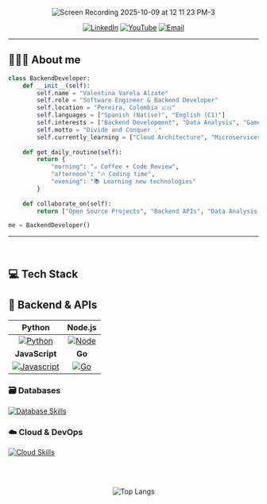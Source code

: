 <div align="center">
  
![Screen Recording 2025-10-09 at 12 11 23 PM-3](https://github.com/user-attachments/assets/0e6985ea-4c01-4eb8-8dd6-175f6680bcc7)


[![LinkedIn](https://img.shields.io/badge/LinkedIn-0077B5?style=for-the-badge&logo=linkedin&logoColor=white)](https://www.linkedin.com/in/valentinavarelaalzate/)
[![YouTube](https://img.shields.io/badge/YouTube-FF0000?style=for-the-badge&logo=youtube&logoColor=white)](https://www.youtube.com/channel/UCx0-qBzkJ2xlU4-PFKUBqnQ)
[![Email](https://img.shields.io/badge/Email-D14836?style=for-the-badge&logo=gmail&logoColor=white)](mailto:valentina.varela17@outlook.com)

</div>

---

## 👩🏻‍💻 About me
```python
class BackendDeveloper:
    def __init__(self):
        self.name = "Valentina Varela Alzate"
        self.role = "Software Engineer & Backend Developer"
        self.location = "Pereira, Colombia 🇨🇴"
        self.languages = ["Spanish (Native)", "English (C1)"]
        self.interests = ["Backend Development", "Data Analysis", "Game Development"]
        self.motto = "Divide and Conquer 💡"
        self.currently_learning = ["Cloud Architecture", "Microservices", "DevOps"]
        
    def get_daily_routine(self):
        return {
            "morning": "☕ Coffee + Code Review",
            "afternoon": "🔥 Coding time",
            "evening": "📚 Learning new technologies"
        }
    
    def collaborate_on(self):
        return ["Open Source Projects", "Backend APIs", "Data Analysis Tools"]

me = BackendDeveloper()
```

---

<br>
  
## 💻 Tech Stack 
## 🚀 Backend & APIs
| Python | Node.js |
|:---:|:---:|
| [![Python](https://skillicons.dev/icons?i=python,django,fastapi,flask&theme=dark)](https://skillicons.dev) | [![Node](https://skillicons.dev/icons?i=nodejs,nestjs,express&theme=dark)](https://skillicons.dev) |
| **JavaScript** | **Go** |
| [![Javascript](https://skillicons.dev/icons?i=js,ts&theme=dark)](https://skillicons.dev) | [![Go](https://skillicons.dev/icons?i=go,gin&theme=dark)](https://skillicons.dev) |

### 🗃️ Databases
[![Database Skills](https://skillicons.dev/icons?i=postgresql,firebase,mongodb,redis,supabase&theme=dark)](https://skillicons.dev)

### ☁️ Cloud & DevOps
[![Cloud Skills](https://skillicons.dev/icons?i=aws,docker,kubernetes&theme=dark)](https://skillicons.dev)
<br>

  
<br>
<br>
  
<div align=center>
  
  ![Top Langs](https://github-readme-stats.vercel.app/api/top-langs/?username=Valentina17varela&layout=compact)
  
</div>


